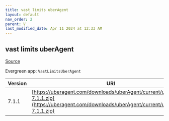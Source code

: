 ```yaml
---
title: vast limits uberAgent
layout: default
nav_order: 2
parent: V
last_modified_date: Apr 11 2024 at 12:33 AM
---
```


## vast limits uberAgent

[Source](https://uberagent.com/)

Evergreen app: `VastLimitsUberAgent`

| Version | URI                                                                                                                                            |
| ------- | ---------------------------------------------------------------------------------------------------------------------------------------------- |
| 7.1.1   | [https://uberagent.com/downloads/uberAgent/current/uberAgent-7.1.1.zip](https://uberagent.com/downloads/uberAgent/current/uberAgent-7.1.1.zip) |
